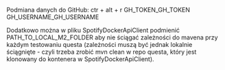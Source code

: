 Podmiana danych do GitHub:
ctr + alt + r
GH_TOKEN_GH_TOKEN
GH_USERNAME_GH_USERNAME

Dodatkowo można w pliku SpotifyDockerApiClient podmienić PATH_TO_LOCAL_M2_FOLDER
aby nie ściągać zależności do mavena przy każdym testowaniu questa
(zależności muszą być jednak lokalnie ściągnięte - czyli trzeba zrobić mvn clean w repo questa, który jest klonowany do kontenera w SpotifyDockerApiClient).
